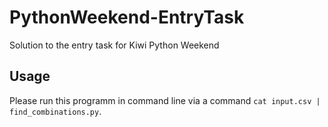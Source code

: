 # PythonWeekend-EntryTask
Solution to the entry task for Kiwi Python Weekend

## Usage
Please run this programm in command line via a command ```cat input.csv | find_combinations.py```. 
